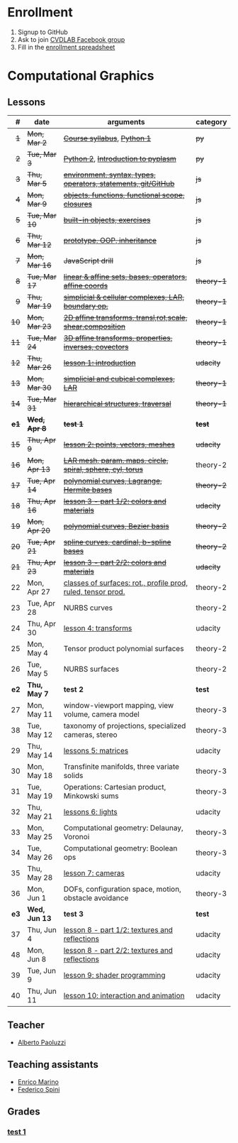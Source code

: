 # Enrollment

1. Signup to GitHub
2. Ask to join [CVDLAB Facebook group](https://www.facebook.com/groups/cvdlab/)
3. Fill in the [enrollment spreadsheet](https://docs.google.com/spreadsheets/d/1WYKBwIbqk1SF6MdTQ7HIauO457_MMWyekyD5CT5x48c/edit#gid=0)

# Computational Graphics

## Lessons

| # | date | arguments | category |
|--:|------|-----------|----------|
| ~~1~~ | ~~Mon, Mar 2~~ | [~~Course syllabus~~](lessons/2015-03-02/lecture-01a.pdf), [~~Python 1~~](lessons/2015-03-02/lecture-01a.pdf) | ~~py~~ |
| ~~2~~ | ~~Tue, Mar 3~~ | [~~Python 2~~](lessons/2015-03-03/lecture-02a.pdf), [~~Introduction to pyplasm~~](lessons/2015-03-03/lecture-02b.pdf) | ~~py~~ |
| ~~3~~ | ~~Thu, Mar 5~~ | [~~environment, syntax, types, operators, statements, git/GitHub~~](https://github.com/cvdlab-cg/lessons/tree/master/lessons/2015-03-05) | ~~js~~ |
| ~~4~~ | ~~Mon, Mar 9~~ | [~~objects, functions, functional scope, closures~~](https://github.com/cvdlab-cg/lessons/tree/master/lessons/2015-03-09) | ~~js~~ |
| ~~5~~ | ~~Tue, Mar 10~~ | [~~built-in objects, exercises~~](https://github.com/cvdlab-cg/lessons/tree/master/lessons/2015-03-10) | ~~js~~ |
| ~~6~~ | ~~Thu, Mar 12~~ | [~~prototype, OOP, inheritance~~](https://github.com/cvdlab-cg/lessons/tree/master/lessons/2015-03-12) | ~~js~~ |
| ~~7~~ | ~~Mon, Mar 16~~ | ~~JavaScript drill~~ | ~~js~~ |
| ~~8~~ | ~~Tue, Mar 17~~ | [~~linear & affine sets, bases, operators, affine coords~~](lessons/2015-03-17/lecture-8.pdf) | ~~theory-1~~ |
| ~~9~~ | ~~Thu, Mar 19~~ | [~~simplicial & cellular complexes, LAR, boundary op.~~](lessons/2015-03-19/lecture-9.pdf) | ~~theory-1~~ |
| ~~10~~ | ~~Mon, Mar 23~~ | [~~2D affine transforms, transl,rot,scale, shear,composition~~](lessons/2015-03-23/lecture-10.pdf) | ~~theory-1~~ |
| ~~11~~ | ~~Tue, Mar 24~~ | [~~3D affine transforms, properties, inverses, covectors~~](https://github.com/cvdlab-cg/lessons/blob/master/lessons/2015-03-24/lecture-11.pdf) | ~~theory-1~~ |
| ~~12~~ | ~~Thu, Mar 26~~ | [~~lesson 1: introduction~~](https://github.com/cvdlab-cg/lessons/tree/master/lessons/2015-03-26) | ~~udacity~~ |
| ~~13~~ | ~~Mon, Mar 30~~ | [~~simplicial and cubical complexes, LAR~~](lessons/2015-03-30/) | ~~theory-1~~ |
| ~~14~~ | ~~Tue, Mar 31~~ | [~~hierarchical structures, traversal~~](lessons/2015-03-31/lecture-13.pdf) | ~~theory-1~~ |
| ~~**e1**~~ | ~~**Wed, Apr 8**~~ | ~~**test 1**~~ | ~~**test**~~ |
| ~~15~~ | ~~Thu, Apr 9~~ | [~~lesson 2: points, vectors, meshes~~](https://github.com/cvdlab-cg/lessons/tree/master/lessons/2015-04-09) | ~~udacity~~ |
| ~~16~~ | ~~Mon, Apr 13~~ | [~~LAR mesh, param. maps, circle, spiral, sphere, cyl, torus~~](https://github.com/cvdlab-cg/lessons/blob/master/lessons/2015-04-13/) | theory-2 |
| ~~17~~ | ~~Tue, Apr 14~~ | [~~polynomial curves, Lagrange, Hermite bases~~](lessons/2015-04-14/) | ~~theory-2~~ |
| ~~18~~ | ~~Thu, Apr 16~~ | ~~[lesson 3 - part 1/2: colors and materials](https://github.com/cvdlab-cg/lessons/tree/master/lessons/2015-04-16)~~ | ~~udacity~~ |
| ~~19~~ | ~~Mon, Apr 20~~ | ~~[polynomial curves, Bezier basis](lessons/2015-04-20/)~~ | ~~theory-2~~ |
| ~~20~~ | ~~Tue, Apr 21~~ | ~~[spline curves, cardinal, b-spline bases](lessons/2015-04-21/)~~ | ~~theory-2~~ |
| ~~21~~ | ~~Thu, Apr 23~~ | ~~[lesson 3 - part 2/2: colors and materials](https://github.com/cvdlab-cg/lessons/tree/master/lessons/2015-04-16)~~ | ~~udacity~~ |
| 22 | Mon, Apr 27 | [classes of surfaces: rot., profile prod, ruled, tensor prod.](lessons/2015-04-27/) | theory-2 |
| 23 | Tue, Apr 28 | NURBS curves | theory-2 |
| 24 | Thu, Apr 30 | [lesson 4: transforms](https://github.com/cvdlab-cg/lessons/tree/master/lessons/2015-04-23) | udacity |
| 25 | Mon, May 4 | Tensor product polynomial surfaces | theory-2 |
| 26 | Tue, May 5 | NURBS surfaces | theory-2 |
| **e2** | **Thu, May 7** | **test 2** | **test** |
| 27 | Mon, May 11 | window-viewport mapping, view volume, camera model | theory-3 |
| 38 | Tue, May 12 | taxonomy of projections, specialized cameras, stereo | theory-3 |
| 29 | Thu, May 14 | [lessons 5: matrices](https://github.com/cvdlab-cg/lessons/tree/master/lessons/2015-04-30) | udacity |
| 30 | Mon, May 18 | Transfinite manifolds, three variate solids | theory-3 |
| 31 | Tue, May 19 | Operations: Cartesian product, Minkowski sums | theory-3 |
| 32 | Thu, May 21 | [lessons 6: lights](https://github.com/cvdlab-cg/lessons/tree/master/lessons/2015-05-14) | udacity |
| 33 | Mon, May 25 | Computational geometry: Delaunay, Voronoi | theory-3 |
| 34 | Tue, May 26 | Computational geometry: Boolean ops | theory-3 |
| 35 | Thu, May 28 | [lesson 7: cameras](https://github.com/cvdlab-cg/lessons/tree/master/lessons/2015-05-21) | udacity |
| 36 | Mon, Jun 1 | DOFs, configuration space, motion, obstacle avoidance | theory-3 |
| **e3** | **Wed, Jun 13** | **test 3** | **test** |
| 37 | Thu, Jun 4 | [lesson 8 - part 1/2: textures and reflections](https://github.com/cvdlab-cg/lessons/tree/master/lessons/2015-05-28) | udacity |
| 48 | Mon, Jun 8 | [lesson 8 - part 2/2: textures and reflections](https://github.com/cvdlab-cg/lessons/tree/master/lessons/2015-05-28) | udacity |
| 39 | Tue, Jun 9 | [lesson 9: shader programming](https://github.com/cvdlab-cg/lessons/tree/master/lessons/2015-06-04) | udacity |
| 40 | Thu, Jun 11 | [lesson 10: interaction and animation](https://github.com/cvdlab-cg/lessons/tree/master/lessons/2015-06-08) | udacity |

## Teacher

- [Alberto Paoluzzi](http://paoluzzi.dia.uniroma3.it/)

## Teaching assistants

- [Enrico Marino](http://enricomarino.com)
- [Federico Spini](http://federicospini.com)

## Grades

### [test 1](test-1/readme.md)
